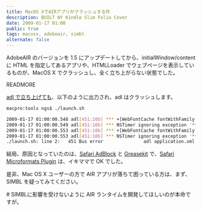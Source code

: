 ```yaml
---
title: MacOS XでAIRアプリがクラッシュする件
description: BUILT NY Kindle Slim Folio Cover
date: 2009-01-17 01:00
public: true
tags: macosx, adobeair, simbl
alternate: false
---
```


AdobeAIR のバージョンを 1.5 にアップデートしてから、initialWindow/content に HTML を指定してあるアプリや、HTMLLoader でウェブページを表示しているものが、MacOS X でクラッシュし、全く立ち上がらない状態でした。

READMORE

[adl で立ち上げても](https://code.google.com/p/abroadair/source/browse/trunk/tools/launch.sh)、以下のように出力され、adl はクラッシュします。

```bash
macpro:tools ngs$ ./launch.sh

2009-01-17 01:00:00.548 adl[451:10b] *** +[WebFontCache fontWithFamily:traits:weight:size:]: unrecognized selector sent to class 0xa0796480
2009-01-17 01:00:00.549 adl[451:10b] *** NSTimer ignoring exception '*** +[WebFontCache fontWithFamily:traits:weight:size:]: unrecognized selector sent to class 0xa0796480' that raised during firing of timer with target 0x13e140 and selector '_playerTimerAction:'
2009-01-17 01:00:00.553 adl[451:10b] *** +[WebFontCache fontWithFamily:traits:weight:size:]: unrecognized selector sent to class 0xa0796480
2009-01-17 01:00:00.553 adl[451:10b] *** NSTimer ignoring exception '*** +[WebFontCache fontWithFamily:traits:weight:size:]: unrecognized selector sent to class 0xa0796480' that raised during firing of timer with target 0x13e140 and selector '_playerTimerAction:'
./launch.sh: line 2:   451 Bus error               adl application.xml ../src
```

結局、原因となっていたのは、[Safari AdBlock](http://safariadblock.sourceforge.net/) と [Greasekit](http://8-p.info/greasekit/) で、[Safari Microformats Plugin](http://zappatic.net/safarimicroformats/) は、イキママで OK でした。

是非、Mac OS X ユーザーの方で AIR アプリが落ちて困っている方は、まず、SIMBL を疑ってみてください。

\# SIMBLに影響を受けないように AIR ランタイムを開発してほしいのが本命ですが。
